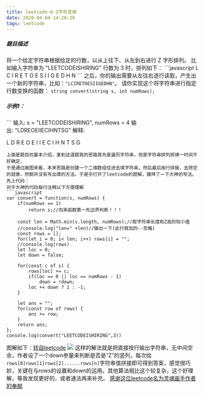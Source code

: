 ```yaml
---
title: leetcode-6-Z字形变换
date: 2020-04-04 14:20:29
tags: leetcode
---
```


<h5>题目描述</h5>
将一个给定字符串根据给定的行数，以从上往下、从左到右进行 Z 字形排列。
比如输入字符串为 "LEETCODEISHIRING" 行数为 3 时，排列如下：
```javascript
L   C   I   R
E T O E S I I G
E   D   H   N
```
之后，你的输出需要从左往右逐行读取，产生出一个新的字符串，比如：<code>"LCIRETOESIIGEDHN"</code>。
请你实现这个将字符串进行指定行数变换的函数：
<code>string convert(string s, int numRows);</code>
<h5>示例1：</h5>
```
输入: s = "LEETCODEISHIRING", numRows = 4
输出: "LDREOEIIECIHNTSG"
解释:

L     D     R
E   O E   I I
E C   I H   N
T     S     G
```
上面是题目的基本介绍，拿到这道题我的思路首先是遍历字符串，但是字符串排列规律一时间不好确定，
于是通过画图来看，本来思路是创建一个二维数组往进去填字符串，然后最后按行拼接，去除空的就像，然鹅并没有写出填的方法。于是乎打开了leetcode的题解，膜拜了一下大神的写法。先上代码：
对于大神的代码每行注释以下方便理解
```javascript
var convert = function(s, numRows) {
    if(numRows == 1)
        return s;//向来函数第一先边界判断！！！

    const len = Math.min(s.length, numRows);//取字符串长度和Z高的较小值
    //console.log("len=" +len)//输出一下(此行我加的--忽略)
    const rows = [];
    for(let i = 0; i< len; i++) rows[i] = "";
    //console.log(rows)
    let loc = 0;
    let down = false;

    for(const c of s) {
        rows[loc] += c;
        if(loc == 0 || loc == numRows - 1)
            down = !down;
        loc += down ? 1 : -1;
    }

    let ans = "";
    for(const row of rows) {
        ans += row;
    }
    return ans;
};
console.log(convert("LEETCODEISHIRING",3))
```
图解如下：<a href="https://leetcode-cn.com/problems/zigzag-conversion/solution/hua-jie-suan-fa-6-z-zi-xing-bian-huan-by-guanpengc/">转自leetcode</a>
<img src=/images/Z字形变换图解.png>
这样的解法就是把直接按行输出字符串，无中间空余，作者设了一个down参量来判断是否是“Z”的竖列，每次给<code>rows[0]rows[1]rows[2]......rows[n]</code>字符串值拼接即可得到答案，感觉很巧妙，关键在与rows的设置和down的运用。其他算法相比这个较复杂，这个好理解，等我发现更好的，或者通法再来补充。
<a href="https://leetcode-cn.com/u/guanpengchn/">感谢这位leetcode名为灵魂画手作者的奉献</a>









